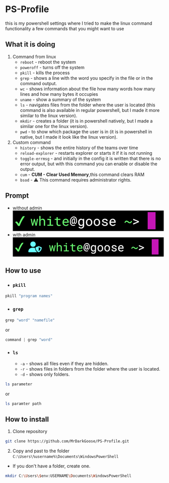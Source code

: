 # PS-Profile
this is my powershell settings where I tried to make the linux command functionality a few commands that you might want to use

## What it is doing

1. Command from linux
   - `reboot` - reboot the system
   - `poweroff` - turns off the system
   - `pkill` - kills the process
   - `grep` - shows a line with the word you specify in the file or in the command output.
   - `wc` - shows information about the file how many words how many lines and how many bytes it occupies
   - `uname` - show a summary of the system
   - `ls` - navigates files from the folder where the user is located (this command is also available in regular powershell, but I made it more similar to the linux version).
   - `mkdir` - creates a folder (it is in powershell natively, but I made a similar one for the linux version).
   - `pwd` - to show which package the user is in (it is in powershell in native, but I made it look like the linux version).
2. Custom command
   - `history` - shows the entire history of the teams over time
   - `reload-explorer` - restarts explorer or starts it if it is not running
   - `toggle-errmsg` - and initially in the config it is written that there is no error output, but with this command you can enable or disable the output.
   - `cum` - **CUM - Clear Used Memory**,this command clears RAM
   - `bsod` - ⚠ This command requires administrator rights.

## Prompt
   - without admin
      ![preview](preview.png)
   - with admin
      ![preview_with_adm](preview-with-admin.png)
## How to use
   - ### `pkill`
   ```powershell
   pkill "program names"
   ```
   - ### `grep`
   ```powershell
   grep "word" "namefile"
   ```
or
   ```powershell
   command | grep "word"
   ```
   - ### `ls`
     - `-a` - shows all files even if they are hidden.
     - `-r` - shows files in folders from the folder where the user is located.
     - `-d` - shows only folders.
   ```powershell
   ls parameter
   ```
   or
   ```powershell
   ls paramter path
   ```

## How to install
1. Clone repository 
```bash
git clone https://github.com/MrDarkGoose/PS-Profile.git
```
2. Copy and past to the folder ```C:\Users\%username%\Documents\WindowsPowerShell```
  - If you don't have a folder, create one.

```bash
mkdir C:\Users\$env:USERNAME\Documents\WindowsPowerShell
```

